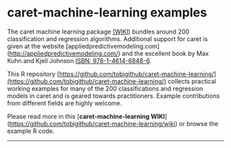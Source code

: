 # caret-machine-learning examples
The caret machine learning package [(WIKI)](http://topepo.github.io/caret/index.html) bundles around 200 classification and regression algorithms. Additional support for caret is given at the website [appliedpredictivemodeling.com] (http://appliedpredictivemodeling.com/) and the excellent book by  Max Kuhn and Kjell Johnson [ISBN: 978-1-4614-6848-6](http://link.springer.com/book/10.1007/978-1-4614-6849-3). 

This R repository [https://github.com/tobigithub/caret-machine-learning/](https://github.com/tobigithub/caret-machine-learning/) collects practical working examples for many of the 200 classifications and regression models in caret and is geared towards practitioners. Example contributions from different fields are highly welcome.

Please read more in this [**caret-machine-learning WIKI**] (https://github.com/tobigithub/caret-machine-learning/wiki) or browse the example R code.

---
